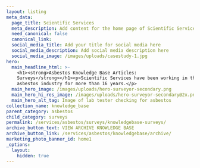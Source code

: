 ```yaml
---
layout: listing
meta_data:
  page_title: Scientific Services
  meta_description: Add content for the home page of Scientific Services here...
  need_canonical: false
  canonical_link:
  social_media_title: Add your title for social media here
  social_media_description: Add social media description here
  social_media_image: /images/uploads/casestudy-1.jpg
hero:
  main_headline_html: >-
    <h1><strong>Asbestos Knowledge Base Articles:
    Surveys</strong></h1><p>Scientific Services have been working in the
    asbestos industry for more than 16 years.</p>
  main_hero_image: /images/uploads/hero-surveyor-secondary.png
  main_hero_hi_res_image: /images/uploads/hero-surveyor-secondary@2x.png
  main_hero_alt_tag: Image of lab tester checking for asbestos
collection_name: knowledge_base
parent_category: asbestos
child_category: surveys
permalink: /services/asbestos/surveys/knowledgebase-surveys/
archive_button_text: VIEW ARCHIVE KNOWLEDGE BASE
archive_button_link: /services/asbestos/knowledgebase/archive/
marketing_photo_banner_id: home1
_options:
  layout:
    hidden: true
---
```


